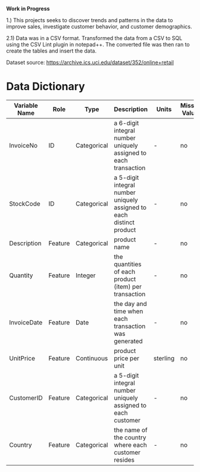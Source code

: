 
**Work in Progress**

1.) This projects seeks to discover trends and patterns in the data to improve sales, investigate customer behavior, and customer demographics.

2.1) Data was in a CSV format. Transformed the data from a CSV to SQL using the CSV Lint plugin in notepad++. The converted file was then ran to create the tables and insert the data.






Dataset source: https://archive.ics.uci.edu/dataset/352/online+retail

# Data Dictionary
| Variable Name | Role | Type | Description | Units | Missing Values |
| --- | --- | --- | --- | --- | --- |
| InvoiceNo | ID | Categorical | a 6-digit integral number uniquely assigned to each transaction | - | no |
| StockCode | ID | Categorical | a 5-digit integral number uniquely assigned to each distinct product | - | no |
| Description | Feature | Categorical | product name | - | no |
| Quantity | Feature | Integer | the quantities of each product (item) per transaction | - | no |
| InvoiceDate | Feature | Date | the day and time when each transaction was generated | - | no |
| UnitPrice | Feature | Continuous | product price per unit | sterling | no |
| CustomerID | Feature | Categorical | a 5-digit integral number uniquely assigned to each customer | - | no |
| Country | Feature | Categorical | the name of the country where each customer resides | - | no |
